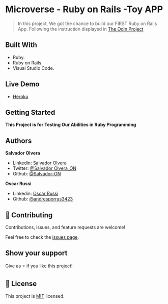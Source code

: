 # Microverse - Ruby on Rails -Toy APP

> In this project, We got the chance to build our FIRST Ruby on Rails App. Following the instruction displayed in [The Odin Project](https://www.theodinproject.com/courses/ruby-on-rails/lessons/getting-your-feet-wet)


## Built With

- Ruby.
- Ruby on Rails.
- Visual Studio Code.

## Live Demo
- [Heroku](https://guarded-stream-28098.herokuapp.com/users/2)

## Getting Started

**This Project is for Testing Our Abilities in Ruby Programming**

## Authors

**Salvador Olvera**
- Linkedin: [Salvador Olvera](https://www.linkedin.com/in/salvador-olvera-n)
- Twitter: [@Salvador Olvera_ON](https://twitter.com/Salvador_ON)
- Github: [@Salvador-ON](https://github.com/Salvador-ON)

**Oscar Russi**
- Linkedin: [Oscar Russi](https://www.linkedin.com/in/oscar-andr%C3%A9s-russi-porras-053236167/)
- Github: [@andresporras3423](https://www.linkedin.com/in/oscar-andr%C3%A9s-russi-porras-053236167/)


## 🤝 Contributing

Contributions, issues, and feature requests are welcome!

Feel free to check the [issues page](./issues/).

## Show your support

Give as ⭐️ if you like this project!

## 📝 License

This project is [MIT](lic.url) licensed.
